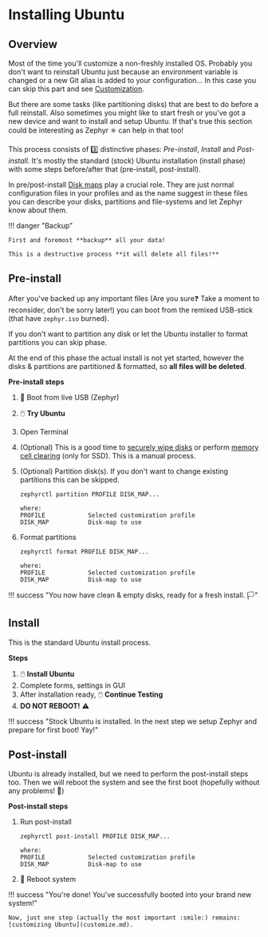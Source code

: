 # Installing Ubuntu

## Overview

Most of the time you'll customize a non-freshly installed OS.
Probably you don't want to reinstall Ubuntu just because an environment variable is changed or a new Git alias is added to your configuration...
In this case you can skip this part and see [Customization](customize.md).

But there are some tasks (like partitioning disks) that are best to do before a full reinstall.
Also sometimes you might like to start fresh or you've got a new device and want to install and setup Ubuntu.
If that's true this section could be interesting as Zephyr :eight_spoked_asterisk: can help in that too!

This process consists of :three: distinctive phases: _Pre-install_, _Install_ and _Post-install_.
It's mostly the standard (stock) Ubuntu installation (install phase) with some steps before/after that (pre-install, post-install).

In pre/post-install [Disk maps](reference/disk-maps.md) play a crucial role.
They are just normal configuration files in your profiles and as the name suggest in these files you can describe your disks, partitions and file-systems and let Zephyr know about them.

!!! danger "Backup"

    First and foremost **backup** all your data!

    This is a destructive process **it will delete all files!**

## Pre-install

After you've backed up any important files (Are you sure:question: Take a moment to reconsider, don't be sorry later!) you can boot from the remixed USB-stick (that have `zephyr.iso` burned).

If you don't want to partition any disk or let the Ubuntu installer to format partitions you can skip phase.

At the end of this phase the actual install is not yet started, however the disks & partitions are partitioned & formatted, so **all files will be deleted**.

**Pre-install steps**

1. :red_circle: Boot from live USB (Zephyr)
1. :computer_mouse: **Try Ubuntu**
1. Open Terminal
1. (Optional) This is a good time to [securely wipe disks](know-how/erase-disk.md#securely-wipe-disk) or perform [memory cell clearing](know-how/erase-disk.md#memory-cell-clearing-only-for-ssds) (only for SSD). This is a manual process.
1. (Optional) Partition disk(s). If you don't want to change existing partitions this can be skipped.

    ```
    zephyrctl partition PROFILE DISK_MAP...

    where:
    PROFILE            Selected customization profile
    DISK_MAP           Disk-map to use
    ```

1. Format partitions

    ```
    zephyrctl format PROFILE DISK_MAP...

    where:
    PROFILE            Selected customization profile
    DISK_MAP           Disk-map to use
    ```

!!! success "You now have clean & empty disks, ready for a fresh install. :white_flag:"

## Install

This is the standard Ubuntu install process.

**Steps**

1. :computer_mouse: **Install Ubuntu**
1. Complete forms, settings in GUI
1. After installation ready, :computer_mouse: **Continue Testing**
1. **DO NOT REBOOT!** :warning:

!!! success "Stock Ubuntu is installed. In the next step we setup Zephyr and prepare for first boot! Yay!"

## Post-install

Ubuntu is already installed, but we need to perform the post-install steps too.
Then we will reboot the system and see the first boot (hopefully without any problems! :crossed_fingers:)

**Post-install steps**

1.  Run post-install

    ```
    zephyrctl post-install PROFILE DISK_MAP...

    where:
    PROFILE            Selected customization profile
    DISK_MAP           Disk-map to use
    ```

1.  :red_circle: Reboot system

!!! success "You're done! You've successfully booted into your brand new system!"

    Now, just one step (actually the most important :smile:) remains: [customizing Ubuntu](customize.md).
